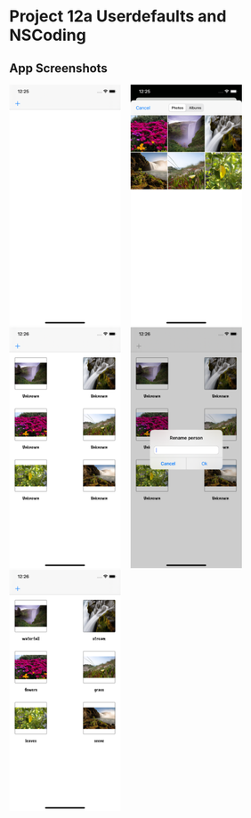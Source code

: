# Project 12a Userdefaults and NSCoding
<p>

## App Screenshots
<img src= "/Project10/screenshots/1.png" width = "200">&emsp;
<img src= "/Project10/screenshots/2.png" width = "200">&emsp;
<img src= "/Project10/screenshots/3.png" width = "200">&emsp;
<img src= "/Project10/screenshots/4.png" width = "200">&emsp;
<img src= "/Project10/screenshots/5.png" width = "200">&emsp;
</p>


